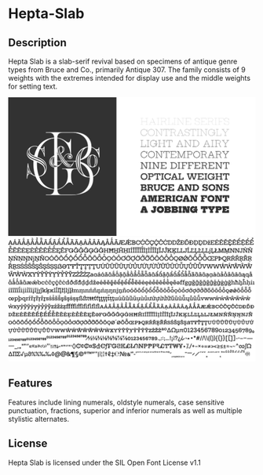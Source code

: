 # Hepta-Slab

## Description
Hepta Slab is a slab-serif revival based on specimens of antique genre types from Bruce and Co., primarily Antique 307. The family consists of 9 weights with the extremes intended for display use and the middle weights for setting text.


![Character Set](documentation/images/v0.008-waterfall.svg)
![Hepta Slab Waterfall](documentation/images/v0.008-charSet.svg)

## Features
Features include lining numerals, oldstyle numerals, case sensitive punctuation, fractions, superior and inferior numerals as well as multiple stylistic alternates.

## License
Hepta Slab is licensed under the SIL Open Font License v1.1

